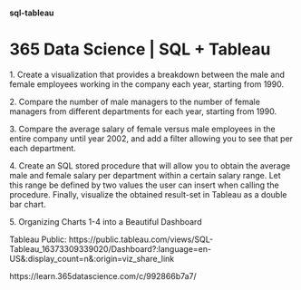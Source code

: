 #### sql-tableau
# 365 Data Science | SQL + Tableau
  <p>1. Create a visualization that provides a breakdown between the male and female employees working in the company each year, starting from 1990.</p>
  <p>2. Compare the number of male managers to the number of female managers from different departments for each year, starting from 1990.</p>
  <p>3. Compare the average salary of female versus male employees in the entire company until year 2002, and add a filter allowing you to see that per each department.</p>
  <p>4. Create an SQL stored procedure that will allow you to obtain the average male and female salary per department within a certain salary range. Let this range be defined by two values the user can insert when calling the procedure. Finally, visualize the obtained result-set in Tableau as a double bar chart.</p>
  <p>5. Organizing Charts 1-4 into a Beautiful Dashboard</p>
<p>Tableau Public: https://public.tableau.com/views/SQL-Tableau_16373309339020/Dashboard?:language=en-US&:display_count=n&:origin=viz_share_link</p>
<p>https://learn.365datascience.com/c/992866b7a7/</p>
